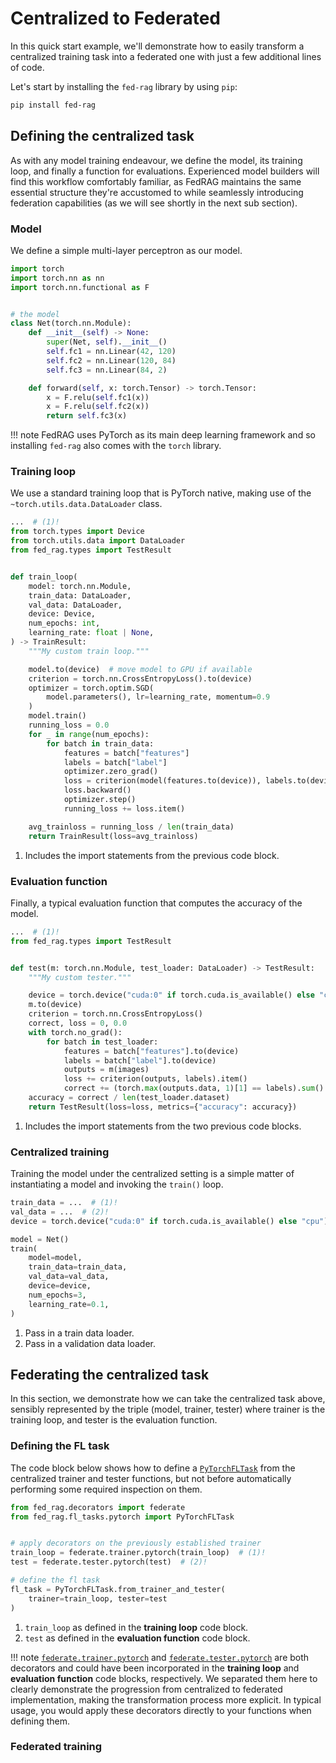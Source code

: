 # Centralized to Federated

In this quick start example, we'll demonstrate how to easily transform a centralized
training task into a federated one with just a few additional lines of code.

Let's start by installing the `fed-rag` library by using `pip`:

``` sh
pip install fed-rag
```

## Defining the centralized task

As with any model training endeavour, we define the model, its training loop, and
finally a function for evaluations. Experienced model builders will find this
workflow comfortably familiar, as FedRAG maintains the same essential structure
they're accustomed to while seamlessly introducing federation capabilities (as we
will see shortly in the next sub section).

### Model

We define a simple multi-layer perceptron as our model.

``` py title="the model"
import torch
import torch.nn as nn
import torch.nn.functional as F


# the model
class Net(torch.nn.Module):
    def __init__(self) -> None:
        super(Net, self).__init__()
        self.fc1 = nn.Linear(42, 120)
        self.fc2 = nn.Linear(120, 84)
        self.fc3 = nn.Linear(84, 2)

    def forward(self, x: torch.Tensor) -> torch.Tensor:
        x = F.relu(self.fc1(x))
        x = F.relu(self.fc2(x))
        return self.fc3(x)
```

!!! note
    FedRAG uses PyTorch as its main deep learning framework and so installing
    `fed-rag` also comes with the `torch` library.

### Training loop

We use a standard training loop that is PyTorch native, making use of the
`~torch.utils.data.DataLoader` class.

``` py title="training loop"
...  # (1)!
from torch.types import Device
from torch.utils.data import DataLoader
from fed_rag.types import TestResult


def train_loop(
    model: torch.nn.Module,
    train_data: DataLoader,
    val_data: DataLoader,
    device: Device,
    num_epochs: int,
    learning_rate: float | None,
) -> TrainResult:
    """My custom train loop."""

    model.to(device)  # move model to GPU if available
    criterion = torch.nn.CrossEntropyLoss().to(device)
    optimizer = torch.optim.SGD(
        model.parameters(), lr=learning_rate, momentum=0.9
    )
    model.train()
    running_loss = 0.0
    for _ in range(num_epochs):
        for batch in train_data:
            features = batch["features"]
            labels = batch["label"]
            optimizer.zero_grad()
            loss = criterion(model(features.to(device)), labels.to(device))
            loss.backward()
            optimizer.step()
            running_loss += loss.item()

    avg_trainloss = running_loss / len(train_data)
    return TrainResult(loss=avg_trainloss)
```

1. Includes the import statements from the previous code block.

### Evaluation function

Finally, a typical evaluation function that computes the accuracy of the model.

``` py title="evaluation function"
...  # (1)!
from fed_rag.types import TestResult


def test(m: torch.nn.Module, test_loader: DataLoader) -> TestResult:
    """My custom tester."""

    device = torch.device("cuda:0" if torch.cuda.is_available() else "cpu")
    m.to(device)
    criterion = torch.nn.CrossEntropyLoss()
    correct, loss = 0, 0.0
    with torch.no_grad():
        for batch in test_loader:
            features = batch["features"].to(device)
            labels = batch["label"].to(device)
            outputs = m(images)
            loss += criterion(outputs, labels).item()
            correct += (torch.max(outputs.data, 1)[1] == labels).sum().item()
    accuracy = correct / len(test_loader.dataset)
    return TestResult(loss=loss, metrics={"accuracy": accuracy})
```

1. Includes the import statements from the two previous code blocks.

### Centralized training

Training the model under the centralized setting is a simple matter of instantiating
a model and invoking the `train()` loop.

``` py title="Centralized training"
train_data = ...  # (1)!
val_data = ...  # (2)!
device = torch.device("cuda:0" if torch.cuda.is_available() else "cpu")

model = Net()
train(
    model=model,
    train_data=train_data,
    val_data=val_data,
    device=device,
    num_epochs=3,
    learning_rate=0.1,
)
```

1. Pass in a train data loader.
2. Pass in a validation data loader.

## Federating the centralized task

In this section, we demonstrate how we can take the centralized task above,
sensibly represented by the triple (model, trainer, tester) where trainer is the
training loop, and tester is the evaluation function.

### Defining the FL task

The code block below shows how to define a [`PyTorchFLTask`](../../api_reference/fl_tasks/pytorch.md)
from the centralized trainer and tester functions, but not before automatically
performing some required inspection on them.

``` py title="Getting an FL Task"
from fed_rag.decorators import federate
from fed_rag.fl_tasks.pytorch import PyTorchFLTask


# apply decorators on the previously established trainer
train_loop = federate.trainer.pytorch(train_loop)  # (1)!
test = federate.tester.pytorch(test)  # (2)!

# define the fl task
fl_task = PyTorchFLTask.from_trainer_and_tester(
    trainer=train_loop, tester=test
)
```

1. `train_loop` as defined in the **training loop** code block.
2. `test` as defined in the **evaluation function** code block.

!!! note
    [`federate.trainer.pytorch`](../../api_reference/decorators/index.md) and
    [`federate.tester.pytorch`](../../api_reference/decorators/index.md) are both
    decorators and could have been incorporated in the **training loop** and
    **evaluation function** code blocks, respectively. We separated them here to
    clearly demonstrate the progression from centralized to federated implementation,
    making the transformation process more explicit. In typical usage, you would
    apply these decorators directly to your functions when defining them.

### Federated training
